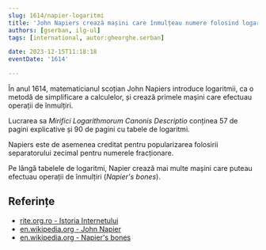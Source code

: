 ```yaml
---
slug: 1614/napier-logaritmi
title: 'John Napiers crează mașini care înmulțeau numere folosind logaritmi'
authors: [gserban, ilg-ul]
tags: [international, autor:gheorghe.serban]

date: 2023-12-15T11:18:18
eventDate: '1614'

---
```


În anul 1614, matematicianul scoțian John Napiers introduce
logaritmii, ca o metodă de simplificare a calculelor, și
crează primele mașini care efectuau operații de înmulțiri.

<!-- truncate -->

Lucrarea sa _Mirifici Logarithmorum Canonis Descriptio_ conținea 57
de pagini explicative și 90 de pagini cu tabele de logaritmi.

Napiers este de asemenea creditat pentru popularizarea folosirii separatorului zecimal pentru numerele fracționare.

Pe lângă tabelele de logaritmi, Napier crează mai multe mașini care puteau efectuau operații de înmulțiri (_Napier's bones_).

## Referințe

- [rite.org.ro - Istoria Internetului](https://rite.org.ro/istoria-internetului/)
- [en.wikipedia.org - John Napier](https://en.wikipedia.org/wiki/John_Napier)
- [en.wikipedia.org - Napier's bones](https://en.wikipedia.org/wiki/Napier%27s_bones)
